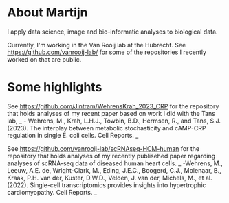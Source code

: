 


# About Martijn
I apply data science, image and bio-informatic analyses to biological data.


Currently, I'm working in the Van Rooij lab at the Hubrecht. See https://github.com/vanrooij-lab/ for some of the repositories I recently worked on that are public. 


# Some highlights


See https://github.com/Jintram/WehrensKrah_2023_CRP for the repository that holds analyses of my recent paper based on work I did with the Tans lab,
_ - Wehrens, M., Krah, L.H.J., Towbin, B.D., Hermsen, R., and Tans, S.J. (2023). The interplay between metabolic stochasticity and cAMP-CRP regulation in single E. coli cells. Cell Reports. _

See https://github.com/vanrooij-lab/scRNAseq-HCM-human for the repository that holds analyses of my recently publisehed paper regarding analyses of scRNA-seq data of diseased human heart cells.
_ -Wehrens, M., Leeuw, A.E. de, Wright-Clark, M., Eding, J.E.C., Boogerd, C.J., Molenaar, B., Kraak, P.H. van der, Kuster, D.W.D., Velden, J. van der, Michels, M., et al. (2022). Single-cell transcriptomics provides insights into hypertrophic cardiomyopathy. Cell Reports. _

